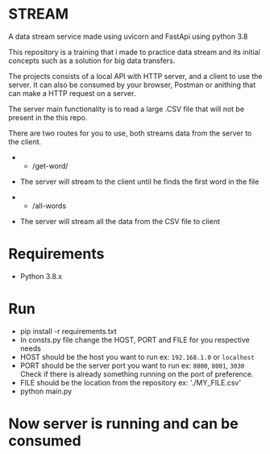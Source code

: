 # STREAM
A data stream service made using uvicorn and FastApi using python 3.8

This repository is a training that i made to practice data stream and its initial concepts such as a solution for big data transfers.

The projects consists of a local API with HTTP server, and a client to use the server.
It can also be consumed by your browser, Postman or anithing that can make a HTTP request on a server.

The server main functionality is to read a large .CSV file that will not be present in the this repo.

There are two routes for you to use, both streams data from the server to the client.

* - /get-word/<your word here>
-  The server will stream to the client until he finds the first word in the file

* - /all-words
- The server will stream all the data from the CSV file to client


# Requirements
* Python 3.8.x

# Run
* pip install -r requirements.txt
* In consts.py file change the HOST, PORT and FILE for you respective needs
* HOST should be the host you want to run ex: `192.168.1.0` or `localhost`
* PORT should be the server port you want to run ex: `8000`, `8001`, `3030`
  Check if there is already something running on the port of preference.
* FILE should be the location from the repository ex: './MY_FILE.csv'
* python main.py

# Now server is running and can be consumed
  
